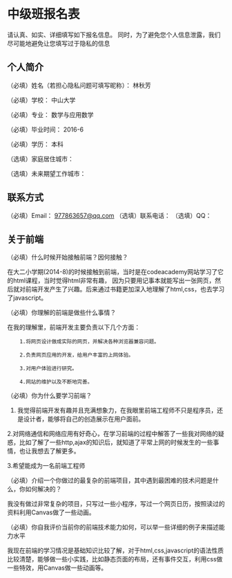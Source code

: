 # 中级班报名表

请认真、如实、详细填写如下报名信息。
同时，为了避免您个人信息泄露，我们尽可能地避免让您填写过于隐私的信息

## 个人简介

（必填）姓名（若担心隐私问题可填写昵称）：    林秋芳

（必填）学校：    中山大学

（必填）专业：    数学与应用数学

（必填）毕业时间：   2016-6

（必填）学历：	 本科

（选填）家庭居住城市：

（选填）未来期望工作城市：

## 联系方式

（必填）Email：     977863657@qq.com
（选填）联系电话：
（选填）QQ：

## 关于前端

（必填）什么时候开始接触前端？因何接触？

在大二小学期(2014-8)的时候接触到前端，当时是在codeacademy网站学习了它的html课程，当时觉得html非常有趣， 因为只要用记事本就能写出一张网页，然后就对前端开发产生了兴趣。后来通过书籍更加深入地理解了html,css，也去学习了javascript。

（必填）你理解的前端是做些什么事情？

在我的理解里，前端开发主要负责以下几个方面：
  	
  		1.将网页设计做成实际的网页，并解决各种浏览器兼容问题。
 	
 		2.负责网页应用的开发，给用户丰富的上网体验。
 		
 		3.对用户体验进行研究。
  	
  		4.网站的维护以及不断地完善。
    
（必填）你为什么要学习前端？

1. 我觉得前端开发有趣并且充满想象力，在我眼里前端工程师不只是程序员，还是设计者，能够将自己的创造展示在用户面前。

2.对网络通信和网络应用有好奇心，在学习前端的过程中解答了一些我对网络的疑惑，比如了解了一些http,ajax的知识后，就知道了平常上网的时候发生的一些事情，也让我想去了解更多。				

3.希望能成为一名前端工程师
		
（必填）介绍一个你做过的最复杂的前端项目，其中遇到最困难的技术问题是什么，你如何解决的？

我没有做过非常复杂的项目，只写过一些小程序，写过一个网页日历，按照读过的资料利用Canvas做了一些动画。

（必填）你自我评价当前你的前端技术能力如何，可以举一些详细的例子来描述能力水平

我现在前端的学习情况是基础知识比较了解，对于html,css,javascript的语法性质比较清楚，能够做一些小实践，比如静态页面的布局，还有事件交互，利用css做一些特效，用Canvas做一些动画等。
